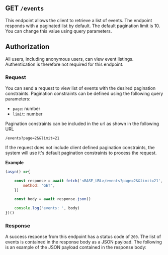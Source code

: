 ## GET `/events`

This endpoint allows the client to retrieve a list of events. The endpoint responds with a paginated list by default. The default pagination limit is 10. You can change this value using query parameters.


## Authorization
All users, including anonymous users, can view event listings. Authentication is therefore not required for this endpoint.

### Request
You can send a request to view list of events with the desired pagination constraints. Pagination constraints can be defined using the following query parameters:

- `page`: number
- `limit`: number

Pagination constraints can be included in the url as shown in the following URL

```t
/events?page=2&&limit=21
```

If the request does not include client defined pagination constraints, the system will use it's default pagination constraints to process the request.

**Example**

```javascript
(asyn() =>{

    const response = await fetch('<BASE_URL>/events?page=2&&limit=21', {
        method: 'GET',
    })

    const body = await response.json()

    console.log('events: ', body)
})()
 ```

### Response
A success response from this endpoint has a status code of `200`. The list of events is contained in the response body as a JSON payload. The following is an example of the JSON payload contained in the response body:

```json

```